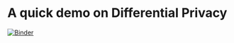 # A quick demo on Differential Privacy
[![Binder](https://mybinder.org/badge_logo.svg)](https://mybinder.org/v2/gh/fpallas/DiffPriv-demo/HEAD?filepath=DiffPriv-demo.ipynb)
